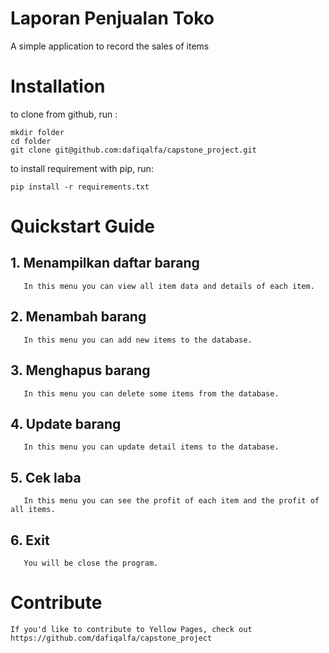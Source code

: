 # Laporan Penjualan Toko
  A simple application to record the sales of items

# Installation
to clone from github, run :

    mkdir folder
    cd folder
    git clone git@github.com:dafiqalfa/capstone_project.git
    
 to install requirement with pip, run:
    
    pip install -r requirements.txt
    
 # Quickstart Guide
 ## 1. Menampilkan daftar barang
       In this menu you can view all item data and details of each item.
 ## 2. Menambah barang
       In this menu you can add new items to the database.
 ## 3. Menghapus barang
       In this menu you can delete some items from the database.
 ## 4. Update barang
       In this menu you can update detail items to the database.
 ## 5. Cek laba
       In this menu you can see the profit of each item and the profit of all items.
 ## 6. Exit
       You will be close the program.
 
 # Contribute
    If you'd like to contribute to Yellow Pages, check out https://github.com/dafiqalfa/capstone_project
